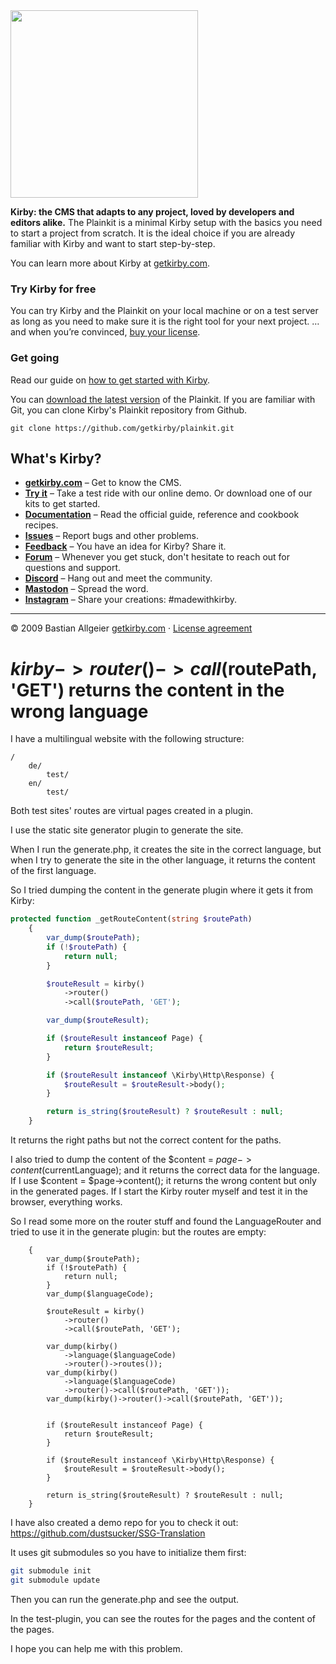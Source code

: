 <img src="http://getkirby.com/assets/images/github/plainkit.jpg" width="300">

**Kirby: the CMS that adapts to any project, loved by developers and editors alike.**
The Plainkit is a minimal Kirby setup with the basics you need to start a project from scratch. It is the ideal choice if you are already familiar with Kirby and want to start step-by-step.

You can learn more about Kirby at [getkirby.com](https://getkirby.com).

### Try Kirby for free

You can try Kirby and the Plainkit on your local machine or on a test server as long as you need to make sure it is the right tool for your next project. … and when you’re convinced, [buy your license](https://getkirby.com/buy).

### Get going

Read our guide on [how to get started with Kirby](https://getkirby.com/docs/guide/quickstart).

You can [download the latest version](https://github.com/getkirby/plainkit/archive/main.zip) of the Plainkit.
If you are familiar with Git, you can clone Kirby's Plainkit repository from Github.

    git clone https://github.com/getkirby/plainkit.git

## What's Kirby?

-   **[getkirby.com](https://getkirby.com)** – Get to know the CMS.
-   **[Try it](https://getkirby.com/try)** – Take a test ride with our online demo. Or download one of our kits to get started.
-   **[Documentation](https://getkirby.com/docs/guide)** – Read the official guide, reference and cookbook recipes.
-   **[Issues](https://github.com/getkirby/kirby/issues)** – Report bugs and other problems.
-   **[Feedback](https://feedback.getkirby.com)** – You have an idea for Kirby? Share it.
-   **[Forum](https://forum.getkirby.com)** – Whenever you get stuck, don't hesitate to reach out for questions and support.
-   **[Discord](https://chat.getkirby.com)** – Hang out and meet the community.
-   **[Mastodon](https://mastodon.social/@getkirby)** – Spread the word.
-   **[Instagram](https://www.instagram.com/getkirby/)** – Share your creations: #madewithkirby.

---

© 2009 Bastian Allgeier
[getkirby.com](https://getkirby.com) · [License agreement](https://getkirby.com/license)


# $kirby->router()->call($routePath, 'GET') returns the content in the wrong language

I have a multilingual website with the following structure:

```
/
    de/
        test/
    en/
        test/
```

Both test sites' routes are virtual pages created in a plugin.

I use the static site generator plugin to generate the site.

When I run the generate.php, it creates the site in the correct language, but when I try to generate the site in the other language, it returns the content of the first language.

So I tried dumping the content in the generate plugin where it gets it from Kirby:

```php
protected function _getRouteContent(string $routePath)
	{
		var_dump($routePath);
		if (!$routePath) {
			return null;
		}

		$routeResult = kirby()
			->router()
			->call($routePath, 'GET');

		var_dump($routeResult);

		if ($routeResult instanceof Page) {
			return $routeResult;
		}

		if ($routeResult instanceof \Kirby\Http\Response) {
			$routeResult = $routeResult->body();
		}

		return is_string($routeResult) ? $routeResult : null;
	}
```

It returns the right paths but not the correct content for the paths.

I also tried to dump the content of the $content = $page->content($currentLanguage); and it returns the correct data for the language. If I use $content = $page->content(); it returns the wrong content but only in the generated pages. If I start the Kirby router myself and test it in the browser, everything works.

So I read some more on the router stuff and found the LanguageRouter and tried to use it in the generate plugin: but the routes are empty:

```protected function _getRouteContent(string $routePath, string $languageCode = null)
	{
		var_dump($routePath);
		if (!$routePath) {
			return null;
		}
		var_dump($languageCode);

		$routeResult = kirby()
			->router()
			->call($routePath, 'GET');
		
		var_dump(kirby()
			->language($languageCode)
			->router()->routes());
		var_dump(kirby()
			->language($languageCode)
			->router()->call($routePath, 'GET'));
		var_dump(kirby()->router()->call($routePath, 'GET'));


		if ($routeResult instanceof Page) {
			return $routeResult;
		}

		if ($routeResult instanceof \Kirby\Http\Response) {
			$routeResult = $routeResult->body();
		}

		return is_string($routeResult) ? $routeResult : null;
	}
```

I have also created a demo repo for you to check it out: https://github.com/dustsucker/SSG-Translation

It uses git submodules so you have to initialize them first:

```bash
git submodule init
git submodule update
```

Then you can run the generate.php and see the output.

In the test-plugin, you can see the routes for the pages and the content of the pages.

I hope you can help me with this problem.
